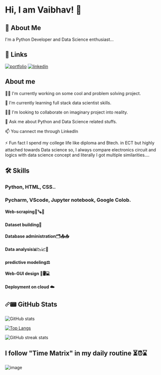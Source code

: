 
# Hi, I am Vaibhav! 👋


## 🚀 About Me
I'm a Python Developer and Data Science enthusiast...




## 🔗 Links
[![portfolio](https://img.shields.io/badge/my_portfolio-000?style=for-the-badge&logo=ko-fi&logoColor=white)](https://vaibhav-rokde-portfolio.herokuapp.com/)
[![linkedin](https://img.shields.io/badge/linkedin-0A66C2?style=for-the-badge&logo=linkedin&logoColor=white)](https://www.linkedin.com/in/vaibhavrokde)


## About me 
👩‍💻 I'm currently working on some cool and problem solving project.

🧠 I'm currently learning full stack data scientist skills.

👯‍♀️ I'm looking to collaborate on imaginary project into reality.

💬 Ask me about Python and Data Science related stuffs.

📫 You cannect me through LinkedIn 

⚡️ Fun fact I spend my college life like diploma and Btech. in ECT but highly attached towards Data science so, I always compare electronics circuit and logics with data science concept and literally I got multiple similarities....


## 🛠 Skills
### Python, HTML, CSS..
### Pycharm, VScode, Jupyter notebook, Google Colob.
#### Web-scraping📝🪚📌
#### Dataset building📂
#### Database administration🗂️📤📥
#### Data analysis📊📉📈🔎
#### predictive modeling⚖️
#### Web-GUI design 📱🖥️💻
#### Deployment on cloud ☁️

<h2 dir="auto"><a id="user-content--github-stats" class="anchor" aria-hidden="true" href="#-github-stats"><svg class="octicon octicon-link" viewBox="0 0 16 16" version="1.1" width="16" height="16" aria-hidden="true"><path fill-rule="evenodd" d="M7.775 3.275a.75.75 0 001.06 1.06l1.25-1.25a2 2 0 112.83 2.83l-2.5 2.5a2 2 0 01-2.83 0 .75.75 0 00-1.06 1.06 3.5 3.5 0 004.95 0l2.5-2.5a3.5 3.5 0 00-4.95-4.95l-1.25 1.25zm-4.69 9.64a2 2 0 010-2.83l2.5-2.5a2 2 0 012.83 0 .75.75 0 001.06-1.06 3.5 3.5 0 00-4.95 0l-2.5 2.5a3.5 3.5 0 004.95 4.95l1.25-1.25a.75.75 0 00-1.06-1.06l-1.25 1.25a2 2 0 01-2.83 0z"></path></svg></a><g-emoji class="g-emoji" alias="pager" fallback-src="https://github.githubassets.com/images/icons/emoji/unicode/1f4df.png">📟</g-emoji> GitHub Stats</h2>

![GitHub stats](https://github-readme-stats.vercel.app/api?username=vaibhav-rokde&show_icons=true&count_private=true)

[![Top Langs](https://github-readme-stats.vercel.app/api/top-langs/?username=vaibhav-rokde)](https://github.com/anuraghazra/github-readme-stats)

![GitHub streak stats](https://github-readme-streak-stats.herokuapp.com/?user=vaibhav-rokde)  


## I follow "Time Matrix" in my daily routine ⏳⏰⌛




![image](https://user-images.githubusercontent.com/90153305/200659894-d88b0c06-4141-4e6a-96b4-78d681912f01.png)


